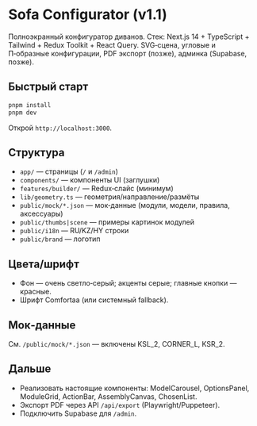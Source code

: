 # Sofa Configurator (v1.1)

Полноэкранный конфигуратор диванов. Стек: Next.js 14 + TypeScript + Tailwind + Redux Toolkit + React Query. SVG‑сцена, угловые и П‑образные конфигурации, PDF экспорт (позже), админка (Supabase, позже).

## Быстрый старт
```bash
pnpm install
pnpm dev
```
Открой `http://localhost:3000`.

## Структура
- `app/` — страницы (`/` и `/admin`)
- `components/` — компоненты UI (заглушки)
- `features/builder/` — Redux‑слайс (минимум)
- `lib/geometry.ts` — геометрия/направление/размёты
- `public/mock/*.json` — мок‑данные (модули, модели, правила, аксессуары)
- `public/thumbs|scene` — примеры картинок модулей
- `public/i18n` — RU/KZ/HY строки
- `public/brand` — логотип

## Цвета/шрифт
- Фон — очень светло‑серый; акценты серые; главные кнопки — красные.
- Шрифт Comfortaa (или системный fallback).

## Мок‑данные
См. `/public/mock/*.json` — включены KSL_2, CORNER_L, KSR_2.

## Дальше
- Реализовать настоящие компоненты: ModelCarousel, OptionsPanel, ModuleGrid, ActionBar, AssemblyCanvas, ChosenList.
- Экспорт PDF через API `/api/export` (Playwright/Puppeteer).
- Подключить Supabase для `/admin`.

